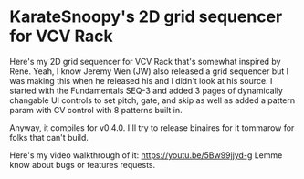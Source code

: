 
# KarateSnoopy's 2D grid sequencer for VCV Rack

Here's my 2D grid sequencer for VCV Rack that's somewhat inspired by Rene.
Yeah, I know Jeremy Wen (JW) also released a grid sequencer but I was making this when he released his and I didn't look at his source. 
I started with the Fundamentals SEQ-3 and added 3 pages of dynamically changable UI controls to set pitch, gate, and skip as well as added a pattern param with CV control with 8 patterns built in.

Anyway, it compiles for v0.4.0.  I'll try to release binaires for it tommarow for folks that can't build.

Here's my video walkthrough of it: https://youtu.be/5Bw99jjyd-g
Lemme know about bugs or features requests.

